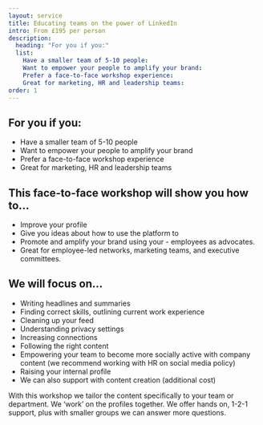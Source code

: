 ```yaml
---
layout: service
title: Educating teams on the power of LinkedIn
intro: From £195 per person
description:
  heading: "For you if you:"
  list:
    Have a smaller team of 5-10 people:
    Want to empower your people to amplify your brand:
    Prefer a face-to-face workshop experience:
    Great for marketing, HR and leadership teams:
order: 1
---
```


## For you if you:
- Have a smaller team of 5-10 people
- Want to empower your people to amplify your brand
- Prefer a face-to-face workshop experience
- Great for marketing, HR and leadership teams

## This face-to-face workshop will show you how to... 
- Improve your profile
- Give you ideas about how to use the platform to 
- Promote and amplify your brand using your - employees as advocates. 
- Great for employee-led networks, marketing teams, and executive committees.

## We will focus on... 
- Writing headlines and summaries 
- Finding correct skills, outlining current work experience 
- Cleaning up your feed
- Understanding privacy settings
- Increasing connections 
- Following the right content 
- Empowering your team to become more socially active with company content (we recommend working with HR on social media policy) 
- Raising your internal profile 
- We can also support with content creation (additional cost)

With this workshop we tailor the content specifically to your team or department. We ‘work’ on the profiles together. We offer hands on, 1-2-1 support, plus with smaller groups we can answer more questions.

